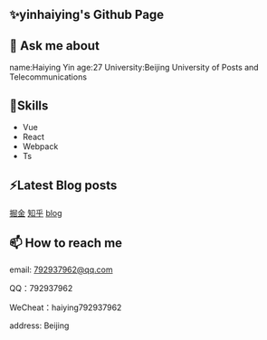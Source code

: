 
<!--
**yinhaiying/yinhaiying** is a ✨ _special_ ✨ repository because its `README.md` (this file) appears on your GitHub profile.

Here are some ideas to get you started:

- 🔭 I’m currently working on ...
-  I’m currently learning ...
- 👯 I’m looking to collaborate on ...
- 🤔 I’m looking for help with ...
- 💬 Ask me about ...
- 📫 How to reach me: ...
- 😄 Pronouns: ...
- ⚡ Fun fact: ...
-->
## ✨yinhaiying's Github Page

## 💬 Ask me about
name:Haiying Yin
age:27
University:Beijing University of Posts and Telecommunications

## 🌱Skills
- Vue
- React
- Webpack
- Ts
## ⚡Latest Blog posts

[掘金](https://juejin.cn/user/2225067267210440/posts)
[知乎](https://www.zhihu.com/people/yinhaiying/posts)
[blog](https://github.com/yinhaiying/Blog)

## 📫 How to reach me

email: 792937962@qq.com

QQ：792937962

WeCheat：haiying792937962

address: Beijing